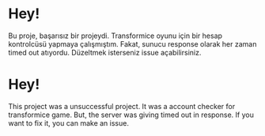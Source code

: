 # Hey!
Bu proje, başarısız bir projeydi. Transformice oyunu için bir hesap kontrolcüsü yapmaya çalışmıştım. Fakat, sunucu response olarak her zaman timed out atıyordu. Düzeltmek isterseniz issue açabilirsiniz.

# Hey!
This project was a unsuccessful project. It was a account checker for transformice game. But, the server was giving timed out in response. If you want to fix it, you can make an issue.
